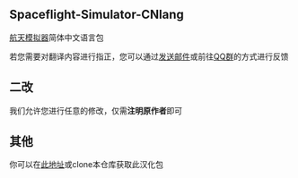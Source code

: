 ## Spaceflight-Simulator-CNlang

[航天模拟器](https://play.google.com/store/apps/details?id=com.StefMorojna.SpaceflightSimulator)简体中文语言包

若您需要对翻译内容进行指正，您可以通过[发送邮件](mailto:sthenight@qq.com)或前往[QQ群](https://qm.qq.com/q/faEnNG23h6)的方式进行反馈

## 二改

我们允许您进行任意的修改，仅需**注明原作者**即可

## 其他

你可以在[此地址](https://sfscn.sthenight.top/get.html#download)或clone本仓库获取此汉化包
